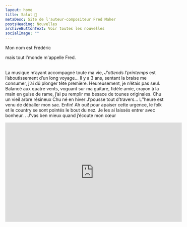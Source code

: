 ```yaml
---
layout: home
title: Salut 👋
metaDesc: Site de l'auteur-compositeur Fred Maher
postsHeading: Nouvelles
archiveButtonText: Voir toutes les nouvelles
socialImage: ""
---
```

Mon nom est Frédéric 

mais tout l'monde m'appelle Fred. <br> <br>

La musique m’ayant accompagné toute ma vie, *J’attends l’printemps* est l’aboutissement d’un long voyage...
Il y a 3 ans, sentant la braise me consumer, j’ai dû plonger tête première. Heureusement, je
n’étais pas seul. Balancé aux quatre vents, voguant sur ma guitare, fidèle amie, crayon à la
main en guise de rame, j’ai pu remplir ma besace de tounes originales.
Chu un vieil arbre résineux
Chu né en hiver
J’pousse tout d’travers...
L’’heure est venu de déballer mon sac. Enfin!
Ah oui! pour apaiser cette urgence, le folk et le country se sont pointés le bout du nez.
Je les ai laissés entrer avec bonheur. .
J’vas ben mieux quand j’écoute mon cœur

<iframe width="560" height="315" src="https://www.youtube.com/embed/RefQJCchzOo" frameborder="0" allow="accelerometer; autoplay; encrypted-media; gyroscope; picture-in-picture" allowfullscreen></iframe>